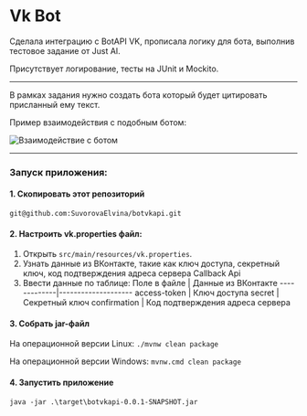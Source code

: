  **Vk Bot**
================
Сделала интеграцию с BotAPI VK, прописала логику для бота, выполнив тестовое задание от Just AI.

Присутствует логирование, тесты на JUnit и Mockito.
***
 В рамках задания нужно создать бота который будет цитировать присланный ему текст. 
 
 Пример взаимодействия с подобным ботом:
 
 
 ![Взаимодействие с ботом](https://github.com/SuvorovaElvina/botvkapi/assets/114740144/2db2cdb0-c50c-4610-a525-b38472397955)
***
### Запуск приложения:

#### 1. Скопировать этот репозиторий
   `git@github.com:SuvorovaElvina/botvkapi.git`
#### 2. Настроить vk.properties файл:
  1. Открыть `src/main/resources/vk.properties`.
  2. Узнать данные из ВКонтакте, такие как ключ доступа, секретный ключ, код подтверждения адреса сервера Callback Api
  3. Ввести данные по таблице:
     Поле в файле | Данные из ВКонтакте
     -------------|--------------------
     access-token | Ключ доступа
     secret       | Секретный ключ
     confirmation | Код подтверждения адреса сервера
#### 3. Собрать jar-файл
  На операционной версии Linux: `./mvnw clean package`

  На операционной версии Windows: `mvnw.cmd clean package`
#### 4. Запустить приложение
   `java -jar .\target\botvkapi-0.0.1-SNAPSHOT.jar`

